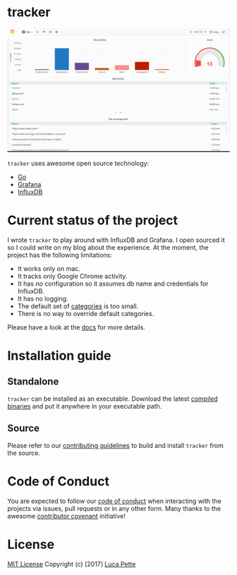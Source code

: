 # tracker

![screenshot](docs/screenshot.png)

`tracker` uses awesome open source technology:

- [Go](https://golang.org)
- [Grafana](https://github.com/grafana/grafana)
- [InfluxDB](https://github.com/influxdata/influxdb)

# Current status of the project

I wrote `tracker` to play around with InfluxDB and Grafana. I open sourced it
so I could write on my blog about the experience. At the moment, the project
has the following limitations:

- It works only on mac.
- It tracks only Google Chrome activity.
- It has *no* configuration so it assumes db name and credentials for
  InfluxDB.
- It has no logging.
- The default set of [categories](/categories.csv) is too small.
- There is no way to override default categories.

Please have a look at the [docs](docs/development.md) for more details.

# Installation guide

## Standalone

`tracker` can be installed as an executable. Download the latest [compiled
binaries](https://github.com/lucapette/tracker/releases) and put it anywhere
in your executable path.

## Source

Please refer to our [contributing guidelines](/CONTRIBUTING.md) to build and
install `tracker` from the source.

# Code of Conduct

You are expected to follow our [code of conduct](/CODE_OF_CONDUCT.md) when
interacting with the projects via issues, pull requests or in any other form.
Many thanks to the awesome [contributor
covenant](http://contributor-covenant.org/) initiative!

# License

[MIT License](/LICENSE) Copyright (c) [2017] [Luca Pette](http://lucapette.me)
